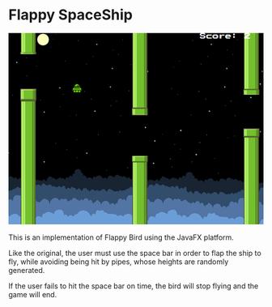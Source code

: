 **Flappy SpaceShip**
===================


![screenshot](screenshot.PNG)

This is an implementation of Flappy Bird using the JavaFX platform.

Like the original, the user must use the space bar in order to flap the ship  to fly, while avoiding being hit by pipes, whose heights are randomly generated.

If the user fails to hit the space bar on time, the bird will stop flying and the game will end.
